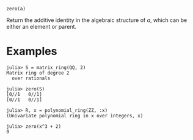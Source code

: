 ```
zero(a)
```

Return the additive identity in the algebraic structure of $a$, which can be either an element or parent.

# Examples

```jldoctest
julia> S = matrix_ring(QQ, 2)
Matrix ring of degree 2
  over rationals

julia> zero(S)
[0//1   0//1]
[0//1   0//1]

julia> R, x = polynomial_ring(ZZ, :x)
(Univariate polynomial ring in x over integers, x)

julia> zero(x^3 + 2)
0
```
